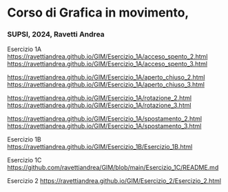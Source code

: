 # Corso di Grafica in movimento, 
### SUPSI, 2024, Ravetti Andrea 

Esercizio 1A  
https://ravettiandrea.github.io/GIM/Esercizio_1A/acceso_spento_2.html   
https://ravettiandrea.github.io/GIM/Esercizio_1A/acceso_spento_3.html     

https://ravettiandrea.github.io/GIM/Esercizio_1A/aperto_chiuso_2.html     
https://ravettiandrea.github.io/GIM/Esercizio_1A/aperto_chiuso_3.html    

https://ravettiandrea.github.io/GIM/Esercizio_1A/rotazione_2.html      
https://ravettiandrea.github.io/GIM/Esercizio_1A/rotazione_3.html     

https://ravettiandrea.github.io/GIM/Esercizio_1A/spostamento_2.html     
https://ravettiandrea.github.io/GIM/Esercizio_1A/spostamento_3.html     


Esercizio 1B    
https://ravettiandrea.github.io/GIM/Esercizio_1B/Esercizio_1B.html      


Esercizio 1C      
https://github.com/ravettiandrea/GIM/blob/main/Esercizio_1C/README.md

Esercizio 2
https://ravettiandrea.github.io/GIM/Esercizio_2/Esercizio_2.html
